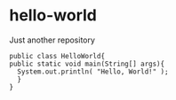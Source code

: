 # hello-world
Just another repository
```
public class HelloWorld{
public static void main(String[] args){
  System.out.println( "Hello, World!" );    
  }
}
```
